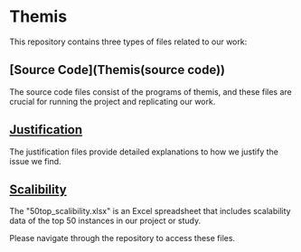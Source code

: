 # Themis 

This repository contains three types of files related to our work:

## [Source Code](Themis(source code))

The source code files consist of the programs of themis, and these files are crucial for running the project and replicating our work.

## [Justification]()

The justification files provide detailed explanations to how we justify the issue we find.

## [Scalibility]()

The "50top_scalibility.xlsx" is an Excel spreadsheet that includes scalability data of the top 50 instances in our project or study. 

Please navigate through the repository to access these files. 
